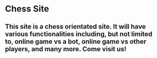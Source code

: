 # Chess Site

## This site is a chess orientated site. It will have various functionalities including, but not limited to, **online game vs a bot**, **online game vs other players**, and **many more**. Come visit us!
